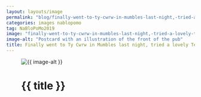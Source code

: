 ```yaml
---
layout: layouts/image
permalink: "blog/finally-went-to-ty-cwrw-in-mumbles-last-night,-tried-a-lovely-tenby-brewing-x-tiny-rebel-ale/"
categories: images nablopomo
tag: NaBloPoMo2019
image: "finally-went-to-ty-cwrw-in-mumbles-last-night,-tried-a-lovely-tenby-brewing-x-tiny-rebel-ale.jpeg"
image-alt: "Postcard with an illustration of the front of the pub"
title: Finally went to Ty Cwrw in Mumbles last night, tried a lovely Tenby Brewing x Tiny Rebel ale
---
```


<figure>
  <img src="/images/{{ image }}" alt="{{ image-alt }}" />
  <figcaption>
    <h1>{{ title }}</h1>
  </figcaption>
</figure>